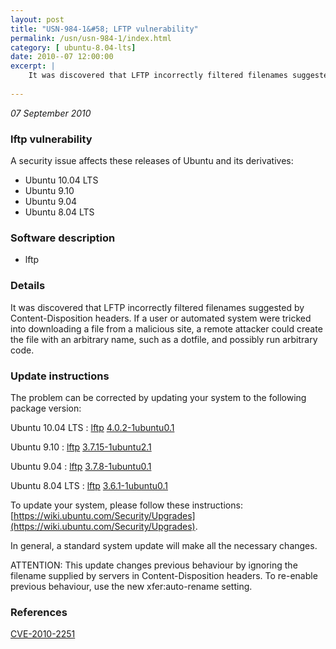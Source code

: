 ```yaml
---
layout: post
title: "USN-984-1&#58; LFTP vulnerability"
permalink: /usn/usn-984-1/index.html
category: [ ubuntu-8.04-lts]
date: 2010--07 12:00:00
excerpt: |
    It was discovered that LFTP incorrectly filtered filenames suggested by Content-Disposition headers. If a user or automated system were tricked into downloading a file from a malicious site, a remote attacker could create the file with an arbitrary name, such as a dotfile, and possibly run arbitrary code. 
    
--- 
```

 
 

*07 September 2010*

### lftp vulnerability

A security issue affects these releases of Ubuntu and its derivatives:

* Ubuntu 10.04 LTS
* Ubuntu 9.10
* Ubuntu 9.04
* Ubuntu 8.04 LTS

### Software description

* lftp 

### Details

It was discovered that LFTP incorrectly filtered filenames suggested by Content-Disposition headers. If a user or automated system were tricked into downloading a file from a malicious site, a remote attacker could create the file with an arbitrary name, such as a dotfile, and possibly run arbitrary code. 

### Update instructions

The problem can be corrected by updating your system to the following package version:

Ubuntu 10.04 LTS
 : [lftp](https://launchpad.net/ubuntu/+source/lftp) <span> [4.0.2-1ubuntu0.1](https://launchpad.net/ubuntu/+source/lftp/4.0.2-1ubuntu0.1) </span> 

Ubuntu 9.10
 : [lftp](https://launchpad.net/ubuntu/+source/lftp) <span> [3.7.15-1ubuntu2.1](https://launchpad.net/ubuntu/+source/lftp/3.7.15-1ubuntu2.1) </span> 

Ubuntu 9.04
 : [lftp](https://launchpad.net/ubuntu/+source/lftp) <span> [3.7.8-1ubuntu0.1](https://launchpad.net/ubuntu/+source/lftp/3.7.8-1ubuntu0.1) </span> 

Ubuntu 8.04 LTS
 : [lftp](https://launchpad.net/ubuntu/+source/lftp) <span> [3.6.1-1ubuntu0.1](https://launchpad.net/ubuntu/+source/lftp/3.6.1-1ubuntu0.1) </span> 

To update your system, please follow these instructions: [https://wiki.ubuntu.com/Security/Upgrades](https://wiki.ubuntu.com/Security/Upgrades).

In general, a standard system update will make all the necessary changes.

ATTENTION: This update changes previous behaviour by ignoring the filename supplied by servers in Content-Disposition headers. To re-enable previous behaviour, use the new xfer:auto-rename setting. 

### References

 
 [CVE-2010-2251](http://people.ubuntu.com/~ubuntu-security/cve/CVE-2010-2251)
 


